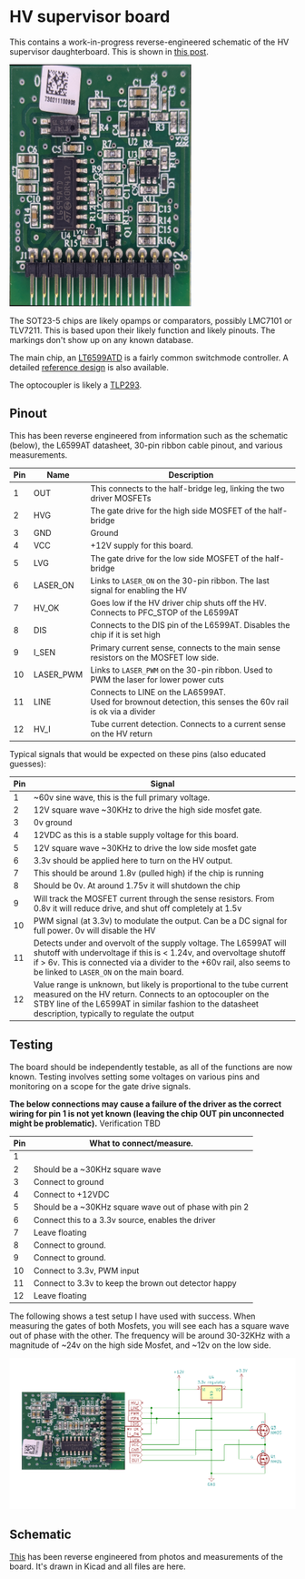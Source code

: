 # HV supervisor board

This contains a work-in-progress reverse-engineered schematic of the HV supervisor
daughterboard. This is shown in
[this post](https://community.openglow.org/t/reverse-engineering-pr0n/242/2).

<img src="../images/gf-psu-top.jpg" width="320"/>

The SOT23-5 chips are likely opamps or comparators, possibly LMC7101 or TLV7211. This is
based upon their likely function and likely pinouts. The markings don't show up on
any known database.

The main chip, an [LT6599ATD](https://www.st.com/resource/en/datasheet/l6599.pdf)
is a fairly common switchmode controller. A detailed
[reference design](https://www.mouser.com/catalog/specsheets/eval6599-90w.pdf?srsltid=AfmBOopz7krkCxWkZxH1WWs20OLARHynyoRecZKV39cnS1sxenkA6IhJ) is also available.

The optocoupler is likely a [TLP293](https://toshiba.semicon-storage.com/info/TLP293_datasheet_en_20191129.pdf?did=14419&prodName=TLP293).

## Pinout

This has been reverse engineered from information such as the schematic (below),
the L6599AT datasheet, 30-pin ribbon cable pinout, and various measurements.

|   Pin  |    Name    |      Description    |
|--------|------------|---------------------|
|   1    |    OUT     | This connects to the half-bridge leg, linking the two driver MOSFETs |
|   2    |    HVG     | The gate drive for the high side MOSFET of the half-bridge |
|   3    |    GND     | Ground |
|   4    |    VCC     | +12V supply for this board. |
|   5    |    LVG     | The gate drive for the low side MOSFET of the half-bridge |
|   6    |  LASER_ON  | Links to `LASER_ON` on the 30-pin ribbon. The last signal for enabling the HV |
|   7    |    HV_OK   | Goes low if the HV driver chip shuts off the HV. Connects to PFC_STOP of the L6599AT |
|   8    |    DIS     | Connects to the DIS pin of the L6599AT. Disables the chip if it is set high |
|   9    |    I_SEN   | Primary current sense, connects to the main sense resistors on the MOSFET low side. |
|   10   | LASER_PWM  | Links to `LASER_PWM` on the 30-pin ribbon. Used to PWM the laser for lower power cuts |
|   11   |    LINE    | Connects to LINE on the LA6599AT.<br/>Used for brownout detection, this senses the 60v rail is ok via a divider |
|   12   |    HV_I    | Tube current detection. Connects to a current sense on the HV return |

Typical signals that would be expected on these pins (also educated guesses):

|   Pin  |   Signal    |
|--------|------------------|
|    1   | ~60v sine wave, this is the full primary voltage.
|    2   | 12V square wave ~30KHz to drive the high side mosfet gate. |
|    3   | 0v ground |
|    4   | 12VDC as this is a stable supply voltage for this board. |
|    5   | 12V square wave ~30KHz to drive the low side mosfet gate |
|    6   | 3.3v should be applied here to turn on the HV output. |
|    7   | This should be around 1.8v (pulled high) if the chip is running |
|    8   | Should be 0v. At around 1.75v it will shutdown the chip |
|    9   | Will track the MOSFET current through the sense resistors. From 0.8v it will reduce drive, and shut off completely at 1.5v |
|   10   | PWM signal (at 3.3v) to modulate the output. Can be a DC signal for full power. 0v will disable the HV |
|   11   | Detects under and overvolt of the supply voltage. The L6599AT will shutoff with undervoltage if this is < 1.24v, and overvoltage shutoff if > 6v. This is connected via a divider to the +60v rail, also seems to be linked to `LASER_ON` on the main board. |
|   12   | Value range is unknown, but likely is proportional to the tube current measured on the HV return. Connects to an optocoupler on the STBY line of the L6599AT in similar fashion to the datasheet description, typically to regulate the output |

## Testing

The board should be independently testable, as all of the functions are
now known. Testing involves setting some voltages on various pins and
monitoring on a scope for the gate drive signals.

**The below connections may cause a failure of the driver as the correct
wiring for pin 1 is not yet known (leaving the chip OUT pin unconnected
might be problematic).** Verification TBD

|   Pin  | What to connect/measure.
|--------|------------------|
|    1   |  |
|    2   | Should be a ~30KHz square wave |
|    3   | Connect to ground |
|    4   | Connect to +12VDC |
|    5   | Should be a ~30KHz square wave out of phase with pin 2 |
|    6   | Connect this to a 3.3v source, enables the driver |
|    7   | Leave floating |
|    8   | Connect to ground. |
|    9   | Connect to ground. |
|   10   | Connect to 3.3v, PWM input |
|   11   | Connect to 3.3v to keep the brown out detector happy |
|   12   | Leave floating |

The following shows a test setup I have used with success. When measuring
the gates of both Mosfets, you will see each has a square wave out of phase
with the other. The frequency will be around 30-32KHz with a magnitude of
~24v on the high side Mosfet, and ~12v on the low side.

<img src="../images/supervisor-test.png" width="640"/>

## Schematic

[This](glowforge-psu-hvbrd.pdf) has been reverse engineered from photos and measurements of the board. It's drawn in
Kicad and all files are here.

